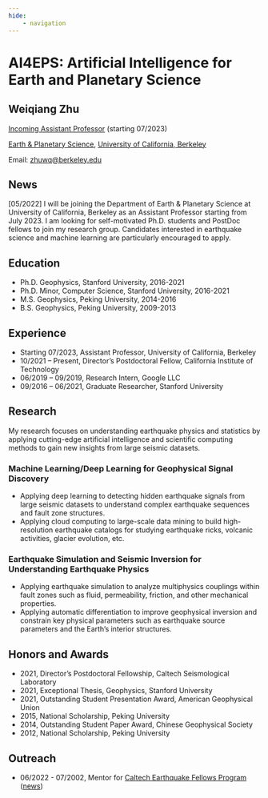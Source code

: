 ```yaml
---
hide:
    - navigation
---
```


# **AI4EPS: Artificial Intelligence for Earth and Planetary Science**

## Weiqiang Zhu

[Incoming Assistant Professor](https://www.eps.berkeley.edu/directory/faculty) (starting 07/2023)

[Earth & Planetary Science](https://www.eps.berkeley.edu), [University of California, Berkeley](https://www.berkeley.edu)

Email: zhuwq@berkeley.edu


## **News**
[05/2022] I will be joining the Department of Earth & Planetary Science at University of California, Berkeley as an Assistant Professor starting from July 2023. I am looking for self-motivated Ph.D. students and PostDoc fellows to join my research group. Candidates interested in earthquake science and machine learning are particularly encouraged to apply. 

## **Education**

- Ph.D. Geophysics, Stanford University, 2016-2021
- Ph.D. Minor, Computer Science, Stanford University, 2016-2021
- M.S. Geophysics, Peking University, 2014-2016
- B.S. Geophysics, Peking University, 2009-2013

## **Experience**
- Starting 07/2023, Assistant Professor, University of California, Berkeley
- 10/2021 – Present, Director’s Postdoctoral Fellow, California Institute of Technology
- 06/2019 – 09/2019, Research Intern, Google LLC
- 09/2016 – 06/2021, Graduate Researcher, Stanford University

## **Research**

My research focuses on understanding earthquake physics and statistics by applying cutting-edge artificial intelligence and scientific computing methods to gain new insights from large seismic datasets.

### Machine Learning/Deep Learning for Geophysical Signal Discovery

- Applying deep learning to detecting hidden earthquake signals from large seismic datasets to understand complex earthquake sequences and fault zone structures.
- Applying cloud computing to large-scale data mining to build high-resolution earthquake catalogs for studying earthquake ricks, volcanic activities, glacier evolution, etc.

### Earthquake Simulation and Seismic Inversion for Understanding Earthquake Physics

- Applying earthquake simulation to analyze multiphysics couplings within fault zones such as fluid, permeability, friction, and other mechanical properties.
- Applying automatic differentiation to improve geophysical inversion and constrain key physical parameters such as earthquake source parameters and the Earth’s interior structures.

## **Honors and Awards**
- 2021, Director’s Postdoctoral Fellowship, Caltech Seismological Laboratory 
- 2021, Exceptional Thesis, Geophysics, Stanford University
- 2021, Outstanding Student Presentation Award, American Geophysical Union
- 2015, National Scholarship, Peking University 
- 2014, Outstanding Student Paper Award, Chinese Geophysical Society 
- 2012, National Scholarship, Peking University 

## **Outreach**
- 06/2022 - 07/2002, Mentor for [Caltech Earthquake Fellows Program](http://www.seismolab.caltech.edu/eq_fellows.html) ([news](https://www.caltech.edu/about/news/caltech-earthquake-fellows))
